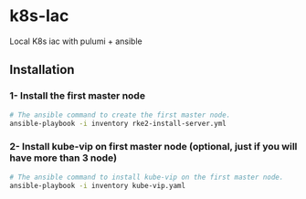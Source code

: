 # k8s-Iac
Local K8s iac with pulumi + ansible



## Installation

### 1- Install the first master node

```bash
# The ansible command to create the first master node.
ansible-playbook -i inventory rke2-install-server.yml
```

### 2- Install kube-vip on first master node (optional, just if you will have more than 3 node)

```bash
# The ansible command to install kube-vip on the first master node.
ansible-playbook -i inventory kube-vip.yaml
```
